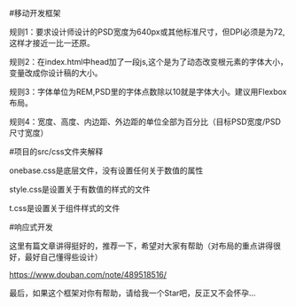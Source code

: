 ﻿#移动开发框架

规则1：要求设计师设计的PSD宽度为640px或其他标准尺寸，但DPI必须是为72,这样才接近一比一还原。

规则2：在index.html中head加了一段js,这个是为了动态改变根元素的字体大小，变量改成你设计稿的大小。

规则3：字体单位为REM,PSD里的字体点数除以10就是字体大小。建议用Flexbox布局。

规则4：宽度、高度、内边距、外边距的单位全部为百分比（目标PSD宽度/PSD尺寸宽度）

#项目的src/css文件夹解释

onebase.css是底层文件，没有设置任何关于数值的属性

style.css是设置关于有数值的样式的文件

t.css是设置关于组件样式的文件

#响应式开发

这里有篇文章讲得挺好的，推荐一下，希望对大家有帮助（对布局的重点讲得很好，最好自己懂得些设计）

https://www.douban.com/note/489518516/

最后，如果这个框架对你有帮助，请给我一个Star吧，反正又不会怀孕...

